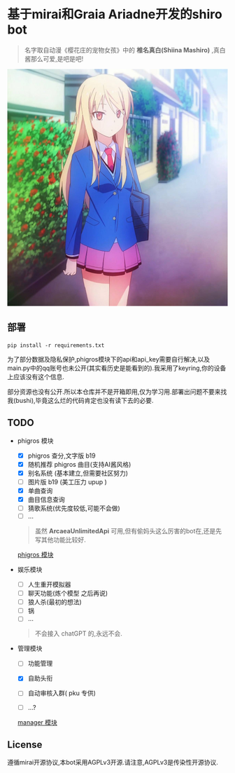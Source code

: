 # 基于mirai和Graia Ariadne开发的shiro bot
> 名字取自动漫《樱花庄的宠物女孩》中的 **椎名真白(Shiina Mashiro)** ,真白酱那么可爱,是吧是吧!


![真白镇楼](./images/shiro.jpg)


## 部署
`pip install -r requirements.txt`  


为了部分数据及隐私保护,phigros模块下的api和api_key需要自行解决,以及main.py中的qq账号也未公开(其实看历史是能看到的).我采用了keyring,你的设备上应该没有这个信息.


部分资源也没有公开.所以本仓库并不是开箱即用,仅为学习用.部署出问题不要来找我(bushi),毕竟这么烂的代码肯定也没有读下去的必要.

## TODO
- phigros 模块
  - [x] phigros 查分,文字版 b19
  - [x] 随机推荐 phigros 曲目(支持AI酱风格)
  - [x] 别名系统 (基本建立,但需要社区努力)
  - [ ] 图片版 b19 (美工压力 upup )
  - [x] 单曲查询
  - [x] 曲目信息查询
  - [ ] 猜歌系统(优先度较低,可能不会做)
  - [ ] ...
  > 虽然 **ArcaeaUnlimitedApi** 可用,但有偷妈头这么厉害的bot在,还是先写其他功能比较好.

  [phigros 模块](./modules/phigros/README.md)

- 娱乐模块
  - [ ] 人生重开模拟器
  - [ ] 聊天功能(炼个模型 之后再说)
  - [ ] 狼人杀(最初的想法)
  - [ ] 锅
  - [ ] ...
  > 不会接入 chatGPT 的,永远不会.
- 管理模块
  - [ ] 功能管理
  - [x] 自助头衔
  - [ ] 自动审核入群( pku 专供)
  - [ ] ...?


  [manager 模块](./modules/manager/README.md)
## License
遵循mirai开源协议,本bot采用AGPLv3开源.请注意,AGPLv3是传染性开源协议.